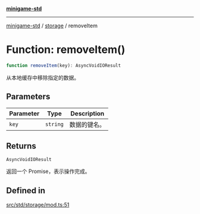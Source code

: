 [**minigame-std**](../../../README.md)

***

[minigame-std](../../../README.md) / [storage](../README.md) / removeItem

# Function: removeItem()

```ts
function removeItem(key): AsyncVoidIOResult
```

从本地缓存中移除指定的数据。

## Parameters

| Parameter | Type | Description |
| ------ | ------ | ------ |
| `key` | `string` | 数据的键名。 |

## Returns

`AsyncVoidIOResult`

返回一个 Promise，表示操作完成。

## Defined in

[src/std/storage/mod.ts:51](https://github.com/JiangJie/minigame-std/blob/8633d80114dee6c79033ec094d8233bd8263bedc/src/std/storage/mod.ts#L51)
